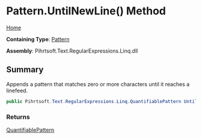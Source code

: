 # Pattern\.UntilNewLine\(\) Method

[Home](../../../../../../README.md)

**Containing Type**: [Pattern](../README.md)

**Assembly**: Pihrtsoft\.Text\.RegularExpressions\.Linq\.dll

## Summary

Appends a pattern that matches zero or more characters until it reaches a linefeed\.

```csharp
public Pihrtsoft.Text.RegularExpressions.Linq.QuantifiablePattern UntilNewLine()
```

### Returns

[QuantifiablePattern](../../QuantifiablePattern/README.md)


